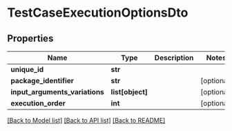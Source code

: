 # TestCaseExecutionOptionsDto

## Properties
Name | Type | Description | Notes
------------ | ------------- | ------------- | -------------
**unique_id** | **str** |  | 
**package_identifier** | **str** |  | [optional] 
**input_arguments_variations** | **list[object]** |  | [optional] 
**execution_order** | **int** |  | [optional] 

[[Back to Model list]](../README.md#documentation-for-models) [[Back to API list]](../README.md#documentation-for-api-endpoints) [[Back to README]](../README.md)


